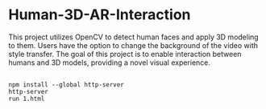 # Human-3D-AR-Interaction

This project utilizes OpenCV to detect human faces and apply 3D modeling to them. Users have the option to change the background of the video with style transfer. The goal of this project is to enable interaction between humans and 3D models, providing a novel visual experience.

##

```
npm install --global http-server 
http-server 
run 1.html
```
